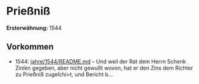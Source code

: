 # Prießniß

**Ersterwähnung:** 1544

## Vorkommen
- 1544: [jahre/1544/README.md](../jahre/1544/README.md) – Und weil der Rat dem Herrn Schenk Zinſen
gegeben, aber nicht gewußt wovon, hat er den Zins dem
Richter zu Prießniß zugeſchi>t, und Bericht b...
